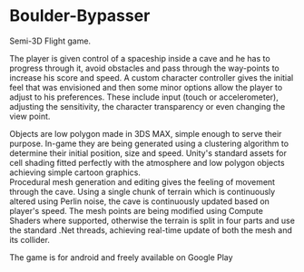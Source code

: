# Boulder-Bypasser

Semi-3D Flight game.</p>

The player is given control of a spaceship inside a cave and he has to progress through it, avoid obstacles and pass through the way-points to increase his score and speed. 
A custom character controller gives the initial feel that was envisioned and then some minor options allow the player to adjust to his preferences. 
These include input (touch or accelerometer), adjusting the sensitivity, the character transparency or even changing the view point.

Objects are low polygon made in 3DS MAX, simple enough to serve their purpose. 
In-game they are being generated using a clustering algorithm to determine their initial position, size and speed. 
Unity's standard assets for cell shading fitted perfectly with the atmosphere and low polygon objects achieving simple cartoon graphics.	
Procedural mesh generation and editing gives the feeling of movement through the cave. 
Using a single chunk of terrain which is continuously altered using Perlin noise, the cave is continuously updated based on player's speed. 
The mesh points are being modified using Compute Shaders where supported, otherwise the terrain is split in four parts and use the standard .Net threads, achieving real-time update of both the mesh and its collider.
        
The game is for android and freely available on Google Play
